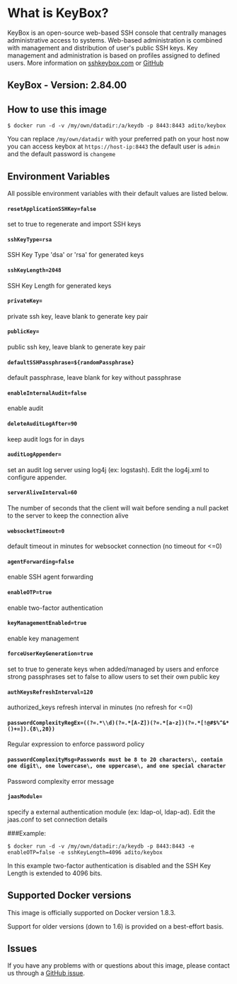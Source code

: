 # What is KeyBox?
KeyBox is an open-source web-based SSH console that centrally manages administrative access to systems. Web-based administration is combined with management and distribution of user's public SSH keys. Key management and administration is based on profiles assigned to defined users.
More information on [sshkeybox.com](http://sshkeybox.com/) or [GitHub](https://github.com/skavanagh/KeyBox)

## KeyBox - Version: 2.84.00


## How to use this image
```console
$ docker run -d -v /my/own/datadir:/a/keydb -p 8443:8443 adito/keybox
```
You can replace `/my/own/datadir` with your preferred path on your host 
now you can access keybox at `https://host-ip:8443`
the default user is `admin` and the default password is `changeme`


## Environment Variables

All possible environment variables with their default values are listed below.


#### `resetApplicationSSHKey=false`

set to true to regenerate and import SSH keys


#### `sshKeyType=rsa`

SSH Key Type 'dsa' or 'rsa' for generated keys


#### `sshKeyLength=2048`

SSH Key Length for generated keys


#### `privateKey=`

private ssh key, leave blank to generate key pair


#### `publicKey=`

public ssh key, leave blank to generate key pair


#### `defaultSSHPassphrase=${randomPassphrase}`

default passphrase, leave blank for key without passphrase


#### `enableInternalAudit=false`

enable audit


#### `deleteAuditLogAfter=90`

keep audit logs for in days


#### `auditLogAppender=`

set an audit log server using log4j (ex: logstash). Edit the log4j.xml to configure appender.


#### `serverAliveInterval=60`

The number of seconds that the client will wait before sending a null packet to the server to keep the connection alive


#### `websocketTimeout=0`

default timeout in minutes for websocket connection (no timeout for <=0)


#### `agentForwarding=false`

enable SSH agent forwarding


#### `enableOTP=true`

enable two-factor authentication


#### `keyManagementEnabled=true`

enable key management


#### `forceUserKeyGeneration=true`

set to true to generate keys when added/managed by users and enforce strong passphrases set to false to allow users to set their own public key


#### `authKeysRefreshInterval=120`

authorized_keys refresh interval in minutes (no refresh for <=0)


#### `passwordComplexityRegEx=((?=.*\\d)(?=.*[A-Z])(?=.*[a-z])(?=.*[!@#$%^&*()+=]).{8\,20})`

Regular expression to enforce password policy


#### `passwordComplexityMsg=Passwords must be 8 to 20 characters\, contain one digit\, one lowercase\, one uppercase\, and one special character`

Password complexity error message


#### `jaasModule=`

specify a external authentication module (ex: ldap-ol, ldap-ad).  Edit the jaas.conf to set connection details


###Example:

```console
$ docker run -d -v /my/own/datadir:/a/keydb -p 8443:8443 -e enableOTP=false -e sshKeyLength=4096 adito/keybox
```
In this example two-factor authentication is disabled and the SSH Key Length is extended to 4096 bits.

## Supported Docker versions

This image is officially supported on Docker version 1.8.3.

Support for older versions (down to 1.6) is provided on a best-effort basis.

## Issues

If you have any problems with or questions about this image, please contact us through a [GitHub issue](https://github.com/aditosoftware/docker-keybox/issues).